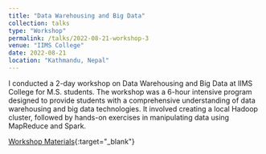 ```yaml
---
title: "Data Warehousing and Big Data"
collection: talks
type: "Workshop"
permalink: /talks/2022-08-21-workshop-3
venue: "IIMS College"
date: 2022-08-21
location: "Kathmandu, Nepal"
---
```


I conducted a 2-day workshop on Data Warehousing and Big Data at IIMS College for M.S. students. The workshop was a 6-hour intensive program designed to provide students with a comprehensive understanding of data warehousing and big data technologies. It involved creating a local Hadoop cluster, followed by hands-on exercises in manipulating data using MapReduce and Spark.

[Workshop Materials](https://drive.google.com/drive/folders/1V90KTkdXfcoTh6t4WTnvbKoZRKIwvq3J){:target="_blank"}
